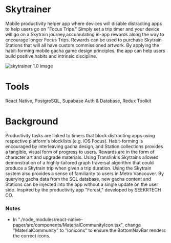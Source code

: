 # Skytrainer

Mobile productivity helper app where devices will disable distracting apps to help users go on "Focus Trips." Simply set a trip timer and your device will go on a Skytrain journey,accumulating in-app rewards along the way to encourage longer Focus Trips. Rewards can be used to purchase Skytrain Stations that will all have custom commissioned artwork. By applying the habit-forming mobile gacha game design principles, the app can help users build positive habits and intrinsic discipline.

![skytrainer 1.0 image](https://user-images.githubusercontent.com/115046730/273148965-4930d312-8126-4dd2-b5b6-3266882b5680.png)

# Tools

React Native, PostgreSQL, Supabase Auth & Database, Redux Toolkit

# Background

Productivity tasks are linked to timers that block distracting apps using respective platform's blocklists (e.g. iOS Focus). Habit-forming is
encouraged by interleaving gacha design, and Station collections provides a tangible, visual form of progress to users. Rewards are in the form of character art and
upgrade materials. Using Translink's Skytrains allowed demonstration of a highly-tailored graph traversal algorithm that could produce a Skytrain
trip when given a trip duration. Using the Skytrain system also provides a sense of familiarity to users in Metro Vancouver. By querying gacha data from the SQL database,
new gacha content and Stations can be injected into the app without a single update on the user side.
Inspired by the productivity app "Forest," developed by SEEKRTECH CO.

### Notes

- In "./node_modules/react-native-paper/src/components/MaterialCommunityIcon.tsx", change "MaterialCommunity" to "Ionicons" to ensure the BottomNavBar renders the correct icons.
